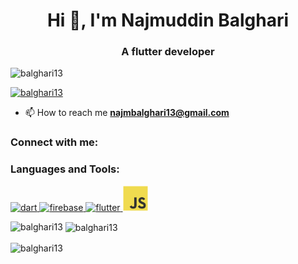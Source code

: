 <h1 align="center">Hi 👋, I'm Najmuddin Balghari</h1>
<h3 align="center">A flutter developer</h3>

<p align="left"> <img src="https://komarev.com/ghpvc/?username=balghari13&label=Profile%20views&color=0e75b6&style=flat" alt="balghari13" /> </p>

<p align="left"> <a href="https://github.com/ryo-ma/github-profile-trophy"><img src="https://github-profile-trophy.vercel.app/?username=balghari13" alt="balghari13" /></a> </p>

- 📫 How to reach me **najmbalghari13@gmail.com**

<h3 align="left">Connect with me:</h3>
<p align="left">
</p>

<h3 align="left">Languages and Tools:</h3>
<p align="left"> <a href="https://dart.dev" target="_blank" rel="noreferrer"> <img src="https://www.vectorlogo.zone/logos/dartlang/dartlang-icon.svg" alt="dart" width="40" height="40"/> </a> <a href="https://firebase.google.com/" target="_blank" rel="noreferrer"> <img src="https://www.vectorlogo.zone/logos/firebase/firebase-icon.svg" alt="firebase" width="40" height="40"/> </a> <a href="https://flutter.dev" target="_blank" rel="noreferrer"> <img src="https://www.vectorlogo.zone/logos/flutterio/flutterio-icon.svg" alt="flutter" width="40" height="40"/> </a> <a href="https://developer.mozilla.org/en-US/docs/Web/JavaScript" target="_blank" rel="noreferrer"> <img src="https://raw.githubusercontent.com/devicons/devicon/master/icons/javascript/javascript-original.svg" alt="javascript" width="40" height="40"/> </a> </p>

<p><img align="left" src="https://github-readme-stats.vercel.app/api/top-langs?username=balghari13&show_icons=true&locale=en&layout=compact" alt="balghari13" /></p>

<p>&nbsp;<img align="center" src="https://github-readme-stats.vercel.app/api?username=balghari13&show_icons=true&locale=en" alt="balghari13" /></p>

<p><img align="center" src="https://github-readme-streak-stats.herokuapp.com/?user=balghari13&" alt="balghari13" /></p>
